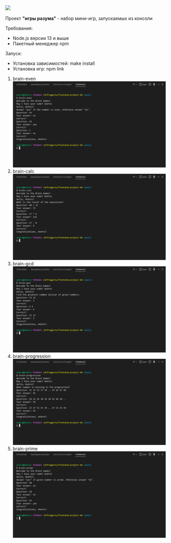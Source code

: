 <a href="https://codeclimate.com/github/andrmk/frontend-project-44/maintainability"><img src="https://api.codeclimate.com/v1/badges/1cc43af3e92493663195/maintainability" /></a>

Проект __"игры разума"__ - набор мини-игр, запускаемых из консоли

Требования:
* Node.js версии 13 и выше
* Пакетный менеджер npm

Запуск:
* Установка зависимостей: make install
* Установка игр: npm link


1. brain-even
![brain-even](/source/images/brain-even.png)
2. brain-calc
![brain-calc](/source/images/brain-calc.png)
3. brain-gcd
![brain-gcd](/source/images/brain-gcd.png)
4. brain-progression
![brain-progression](/source/images/brain-progression.png)
5. brain-prime
![brain-prime](/source/images/brain-prime.png)
